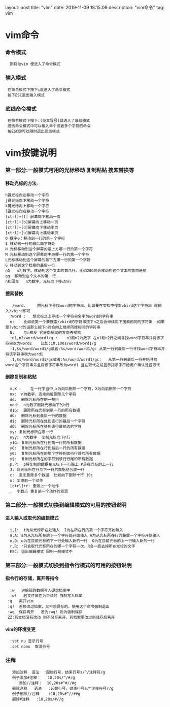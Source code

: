 layout: post
title: "vim"
date: 2019-11-09 18:15:06 
description: "vim命令"
tag: vim


# vim命令

### 命令模式
      刚启动vim 便进入了命令模式
### 输入模式
     在命令模式下按下i就进入了命令模式
     按下ESC退出输入模式
 ### 底线命令模式
     在命令模式下按下:(英文冒号)就进入了底线模式
     底线命令模式中可以输入单个或者多个字符的命令
     按ESC键可以随时退出底线模式
# vim按键说明
### 第一部分:一般模式可用的光标移动 复制粘贴 搜索替换等
#### 移动光标的方法:
    h键光标向左移动一个字符
    j键光标向下移动一个字符
    k键光标向上移动一个字符
    l键光标向右移动一个字符
    [ctrl]+[f] 屏幕向下移动一页
    [ctrl]+[b]屏幕向上移动一页
    [ctrl]+[d]屏幕向下移动半页
    [ctrl]+[u]屏幕向上移动半页
    0 数字0：移动到一行的第一个字符
    $ 移动到一行的最后面字符处
    H 光标移动到这个屏幕的最上方哪一行的第一个字符
    M 光标移动到这个屏幕的中央哪一行的第一个字符
    L光标移动到这个屏幕的最下方哪一行的第一个字符
    G 移动到这个档案的最后一行
    nG   n为数字。移动到这个文本的第几行。比如20G则会移动到这个文本的第而是航
    gg  移动到这个文本的第一行
    n和回车   n为数字。光标向下移动n行
#### 搜索替换
       /word:     想光标下寻找word的字符串。比如要在文档中搜索vbird这个字符串 就输入/vbird即可
      ?word :   想光标之上寻找一个字符串名字为word的字符串
      n:    比如说第一个要搜索/vbird的字符串按下n之后会继续向下搜索相同的字符串  如果是?vbird的话那么按下n则会向上继续所搜相同的字符串
      N:    与n相反 它是向反向的方向去搜索
      :n1,n2/word/word1/g :    n1和n2为数字 在n1和n2行之间寻找word字符串并将该字符串改为word2    比如:10,100s/word/word1/g
      :1,$s/word/word1/g或者:%s/word/word1/g: 从第一行到最后一行寻找word字符串并将该字符串改为word1
      :1,$s/word/word1/gc或者:%s/word/word1/gc:   从第一行到最后一行开始寻找word这个字符串并且将该字符串改为word1 且在取代之前显示提示字符给用户确认是否取代
#### 删除复制和粘贴
      x,X :    在一行字当中,x为向后删除一个字符，X为向前删除一个字符
      nx:  n为数字，连续向后删除几个字符
      dd:  删除光标所在的一整行
      ndd:  n为数字删除光标向下的n行
      d1G:  删除所在光标到第一行的所有数据
      dG:  删除光标到最后一行的数据
      d$:  删除光标所在处到该行的最后一个字符
      d0:  删除光标所在处到该行最前边的字符
      yy: 复制光标所在哪一行
      nyy:  n为数字  复制光标向下n行
      y1G: 复制光标所在行到第一行的所有数据
      yG:  复制光标所在行到最后一行的所有数据
      y0:  复制光标所在的那个字符到改行行首的所有数据
      y$:  复制光标所在的字符到该行行尾的所有数据
      p,P:  p将复制的数据在光标下一行贴上 P是在光标的上一行
      J: 将光标所在行与下一行的数据结合成一行
      c:  重复删除多个数据  比如向下删除十行 10c
      u: 复原前一个动作
      [ctrl]+r: 重做上一个动作
      .  小数点 重复前一个动作的意思
### 第二部分:一般模式切换到编辑模式的可用的按钮说明
#### 进入输入或取代的编辑模式
      i,I:  i为从光标所在处输入  I为在所在行的第一个字符开始输入
      a,A: a为从光标所在的下一个字符处开始输入 A为从光标所在行的最后一个字符开始输入
      o,O: o为在目前光标的下一行处输入新的一行  O为在目前光标的上一行输入新的一行
      r,R: r只会取代光标所在的哪一个字符一次，R会一直去掉所在光标的文字
      ESC: 退出编辑模式 回到一般模式中
 ### 第三部分:一般模式切换到指令行模式的可用的按钮说明
 #### 指令行的存储，离开等指令
      :w   讲编辑的数据写入硬盘档案中
      :w!   若文件属性为只读时 强制写入档案
     :q   离开vim
     :q!  若修改过档案，又不想保存的，使用这个命令强制退出
     :wq  保存离开   若为:wq! 则为强制保存
     ZZ:若文档没有改动 则不储存离开，若档案更改过则储存后离开
#### vim的环境变更
      :set nu 显示行号
      :set nonu  取消行号
 ### 注释
       添加注释  语法  :起始行号，结束行号s/^/注释符/g
       例子添加#注释：   10,20s/^/#/g
          添加//注释：  10,20s#^#//#g
       删除注释   语法   :起始行号，结束行号s/^注释符号//g
       例子删除//注释    :10,20s#^//##g
       删除#注释   :10,20s/#//g





